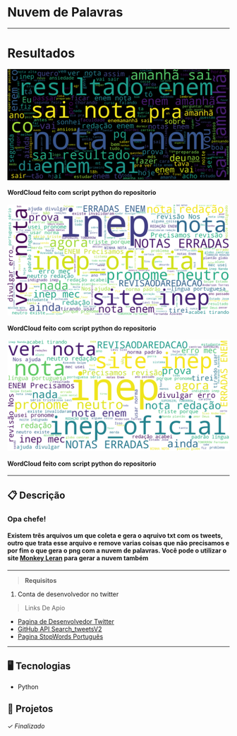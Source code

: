 # Nuvem de Palavras

---
# Resultados

<img width="530px" src="/assets_readme/ENEM_CLOUD.png" align="center" alt="cloud word" />
<h4 align="left">WordCloud feito com script python do repositorio</h4>
<img width="530px" src="/assets_readme/enem_simple.png" align="center" alt="cloud word" />
<h4 align="left">WordCloud feito com script python do repositorio</h4>
<img width="530px" src="/assets_readme/inep_simple100.png" align="center" alt="cloud word" />
<h4 align="left">WordCloud feito com script python do repositorio</h4>

---

## 📋 Descrição

### Opa chefe!

#### Existem três arquivos um que coleta e gera o aqruivo txt com os tweets, outro que trata esse arquivo e remove varias coisas que não precisamos e por fim o que gera o png com a nuvem de palavras. Você pode o utilizar o site [Monkey Leran](https://monkeylearn.com/word-cloud/) para gerar a nuvem também

---


> **Requisitos**



1.   Conta de desenvolvedor no twitter




> Links De Apio



*   [Pagina de Desenvolvedor Twitter](https://developer.twitter.com/en)
*   [GitHub API Search_tweetsV2](https://github.com/twitterdev/search-tweets-python/tree/v2)
*   [Pagina StopWords Português](https://gist.github.com/alopes/5358189)

---


## 🖥️ Tecnologias

- Python

## 🎨 Projetos
*✓ Finalizado*



